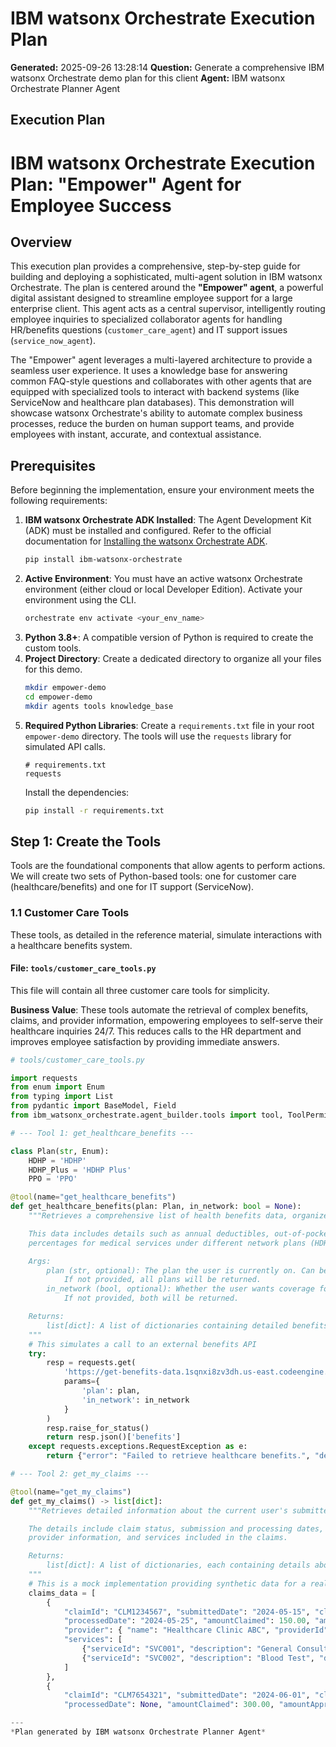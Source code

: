 # IBM watsonx Orchestrate Execution Plan

**Generated:** 2025-09-26 13:28:14
**Question:** Generate a comprehensive IBM watsonx Orchestrate demo plan for this client
**Agent:** IBM watsonx Orchestrate Planner Agent

## Execution Plan

# IBM watsonx Orchestrate Execution Plan: "Empower" Agent for Employee Success

## Overview

This execution plan provides a comprehensive, step-by-step guide for building and deploying a sophisticated, multi-agent solution in IBM watsonx Orchestrate. The plan is centered around the **"Empower" agent**, a powerful digital assistant designed to streamline employee support for a large enterprise client. This agent acts as a central supervisor, intelligently routing employee inquiries to specialized collaborator agents for handling HR/benefits questions (`customer_care_agent`) and IT support issues (`service_now_agent`).

The "Empower" agent leverages a multi-layered architecture to provide a seamless user experience. It uses a knowledge base for answering common FAQ-style questions and collaborates with other agents that are equipped with specialized tools to interact with backend systems (like ServiceNow and healthcare plan databases). This demonstration will showcase watsonx Orchestrate's ability to automate complex business processes, reduce the burden on human support teams, and provide employees with instant, accurate, and contextual assistance.

## Prerequisites

Before beginning the implementation, ensure your environment meets the following requirements:

1.  **IBM watsonx Orchestrate ADK Installed**: The Agent Development Kit (ADK) must be installed and configured. Refer to the official documentation for [Installing the watsonx Orchestrate ADK](https://developer.watson-orchestrate.ibm.com/getting_started/installing).
    ```bash
    pip install ibm-watsonx-orchestrate
    ```
2.  **Active Environment**: You must have an active watsonx Orchestrate environment (either cloud or local Developer Edition). Activate your environment using the CLI.
    ```bash
    orchestrate env activate <your_env_name>
    ```
3.  **Python 3.8+**: A compatible version of Python is required to create the custom tools.
4.  **Project Directory**: Create a dedicated directory to organize all your files for this demo.
    ```bash
    mkdir empower-demo
    cd empower-demo
    mkdir agents tools knowledge_base
    ```
5.  **Required Python Libraries**: Create a `requirements.txt` file in your root `empower-demo` directory. The tools will use the `requests` library for simulated API calls.
    ```text
    # requirements.txt
    requests
    ```
    Install the dependencies:
    ```bash
    pip install -r requirements.txt
    ```

## Step 1: Create the Tools

Tools are the foundational components that allow agents to perform actions. We will create two sets of Python-based tools: one for customer care (healthcare/benefits) and one for IT support (ServiceNow).

### 1.1 Customer Care Tools

These tools, as detailed in the reference material, simulate interactions with a healthcare benefits system.

#### **File: `tools/customer_care_tools.py`**

This file will contain all three customer care tools for simplicity.

**Business Value**: These tools automate the retrieval of complex benefits, claims, and provider information, empowering employees to self-serve their healthcare inquiries 24/7. This reduces calls to the HR department and improves employee satisfaction by providing immediate answers.

```python
# tools/customer_care_tools.py

import requests
from enum import Enum
from typing import List
from pydantic import BaseModel, Field
from ibm_watsonx_orchestrate.agent_builder.tools import tool, ToolPermission

# --- Tool 1: get_healthcare_benefits ---

class Plan(str, Enum):
    HDHP = 'HDHP'
    HDHP_Plus = 'HDHP Plus'
    PPO = 'PPO'

@tool(name="get_healthcare_benefits")
def get_healthcare_benefits(plan: Plan, in_network: bool = None):
    """Retrieves a comprehensive list of health benefits data, organized by coverage type and plan variant.

    This data includes details such as annual deductibles, out-of-pocket maximums, and various co-pays or
    percentages for medical services under different network plans (HDHP, HDHP Plus, and PPO).

    Args:
        plan (str, optional): The plan the user is currently on. Can be one of "HDHP", "HDHP Plus", or "PPO".
            If not provided, all plans will be returned.
        in_network (bool, optional): Whether the user wants coverage for in-network or out-of-network.
            If not provided, both will be returned.

    Returns:
        list[dict]: A list of dictionaries containing detailed benefits information.
    """
    # This simulates a call to an external benefits API
    try:
        resp = requests.get(
            'https://get-benefits-data.1sqnxi8zv3dh.us-east.codeengine.appdomain.cloud/',
            params={
                'plan': plan,
                'in_network': in_network
            }
        )
        resp.raise_for_status()
        return resp.json()['benefits']
    except requests.exceptions.RequestException as e:
        return {"error": "Failed to retrieve healthcare benefits.", "details": str(e)}

# --- Tool 2: get_my_claims ---

@tool(name="get_my_claims")
def get_my_claims() -> list[dict]:
    """Retrieves detailed information about the current user's submitted medical claims.

    The details include claim status, submission and processing dates, amounts claimed and approved,
    provider information, and services included in the claims.

    Returns:
        list[dict]: A list of dictionaries, each containing details about a specific claim.
    """
    # This is a mock implementation providing synthetic data for a realistic demo.
    claims_data = [
        {
            "claimId": "CLM1234567", "submittedDate": "2024-05-15", "claimStatus": "Processed",
            "processedDate": "2024-05-25", "amountClaimed": 150.00, "amountApproved": 120.00,
            "provider": { "name": "Healthcare Clinic ABC", "providerId": "PRV001234", "providerType": "Clinic" },
            "services": [
                {"serviceId": "SVC001", "description": "General Consultation", "dateOfService": "2024-05-15", "amount": 100.00},
                {"serviceId": "SVC002", "description": "Blood Test", "dateOfService": "2024-05-15", "amount": 50.00}
            ]
        },
        {
            "claimId": "CLM7654321", "submittedDate": "2024-06-01", "claimStatus": "Pending",
            "processedDate": None, "amountClaimed": 300.00, "amountApproved": None,

---
*Plan generated by IBM watsonx Orchestrate Planner Agent*
